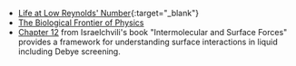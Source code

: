 + [Life at Low Reynolds' Number](papers/Purcell_AJPhys1977.pdf){:target="_blank"}
+ [The Biological Frontier of Physics](https://physicstoday.scitation.org/doi/10.1063/1.2216960)
+ [Chapter 12](references/Israelchvili-TOC&Ch12.pdf) from Israelchvili's book "Intermolecular and Surface Forces" provides a framework for understanding surface interactions in liquid including Debye screening.
